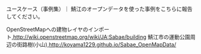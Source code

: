 ユースケース（事例集）｜ 鯖江のオープンデータを使った事例をこちらに報告してください。

OpenStreetMapへの建物レイヤのインポート,http://wiki.openstreetmap.org/wiki/JA:Sabae/building
鯖江市の運動公園周辺の街路樹(小山),http://koyama1229.github.io/Sabae_OpenMapData/
